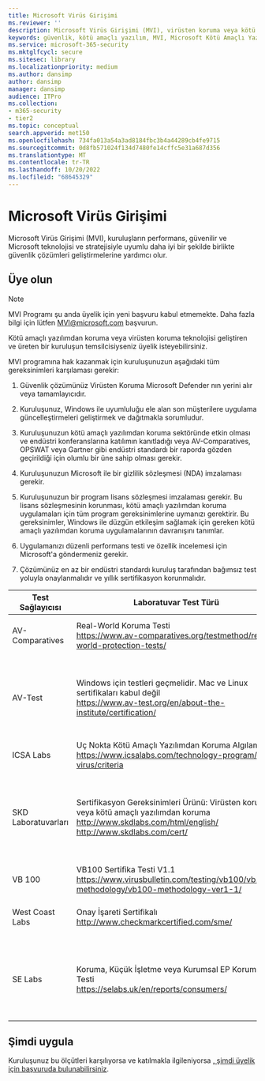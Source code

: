 ```yaml
---
title: Microsoft Virüs Girişimi
ms.reviewer: ''
description: Microsoft Virüs Girişimi (MVI), virüsten koruma veya kötü amaçlı yazılımdan koruma ürünlerinin Windows ile tümleştirilmesini sağlayan ve telemetri verilerini Microsoft ile paylaşan kuruluşlara yardımcı olur.
keywords: güvenlik, kötü amaçlı yazılım, MVI, Microsoft Kötü Amaçlı Yazılımdan Koruma Merkezi, MMPC, ittifaklar, WDSI
ms.service: microsoft-365-security
ms.mktglfcycl: secure
ms.sitesec: library
ms.localizationpriority: medium
ms.author: dansimp
author: dansimp
manager: dansimp
audience: ITPro
ms.collection:
- m365-security
- tier2
ms.topic: conceptual
search.appverid: met150
ms.openlocfilehash: 734fa013a54a3ad8184fbc3b4a44289cb4fe9715
ms.sourcegitcommit: 0d8fb571024f134d7480fe14cffc5e31a687d356
ms.translationtype: MT
ms.contentlocale: tr-TR
ms.lasthandoff: 10/20/2022
ms.locfileid: "68645329"
---
```

# <a name="microsoft-virus-initiative"></a>Microsoft Virüs Girişimi

Microsoft Virüs Girişimi (MVI), kuruluşların performans, güvenilir ve Microsoft teknolojisi ve stratejisiyle uyumlu daha iyi bir şekilde birlikte güvenlik çözümleri geliştirmelerine yardımcı olur.

## <a name="become-a-member"></a>Üye olun

> [!NOTE]
> MVI Programı şu anda üyelik için yeni başvuru kabul etmemekte. Daha fazla bilgi için lütfen MVI@microsoft.com başvurun.

Kötü amaçlı yazılımdan koruma veya virüsten koruma teknolojisi geliştiren ve üreten bir kuruluşun temsilcisiyseniz üyelik isteyebilirsiniz. 

MVI programına hak kazanmak için kuruluşunuzun aşağıdaki tüm gereksinimleri karşılaması gerekir:

1. Güvenlik çözümünüz Virüsten Koruma Microsoft Defender nın yerini alır veya tamamlayıcıdır.

2. Kuruluşunuz, Windows ile uyumluluğu ele alan son müşterilere uygulama güncelleştirmeleri geliştirmek ve dağıtmakla sorumludur.

3. Kuruluşunuzun kötü amaçlı yazılımdan koruma sektöründe etkin olması ve endüstri konferanslarına katılımın kanıtladığı veya AV-Comparatives, OPSWAT veya Gartner gibi endüstri standardı bir raporda gözden geçirildiği için olumlu bir üne sahip olması gerekir.

4. Kuruluşunuzun Microsoft ile bir gizlilik sözleşmesi (NDA) imzalaması gerekir.

5. Kuruluşunuzun bir program lisans sözleşmesi imzalaması gerekir. Bu lisans sözleşmesinin korunması, kötü amaçlı yazılımdan koruma uygulamaları için tüm program gereksinimlerine uymanızı gerektirir. Bu gereksinimler, Windows ile düzgün etkileşim sağlamak için gereken kötü amaçlı yazılımdan koruma uygulamalarının davranışını tanımlar.

6. Uygulamanızı düzenli performans testi ve özellik incelemesi için Microsoft'a göndermeniz gerekir.

7. Çözümünüz en az bir endüstri standardı kuruluş tarafından bağımsız test yoluyla onaylanmalıdır ve yıllık sertifikasyon korunmalıdır.

|Test Sağlayıcısı|Laboratuvar Test Türü|Minimum Düzey / Puan|
|-------------|---------------|----------------------|
|AV-Comparatives|Real-World Koruma Testi </br> <https://www.av-comparatives.org/testmethod/real-world-protection-tests/>|AV Comparatives tarafından "Onaylandı" derecelendirmesi|
|AV-Test|Windows için testleri geçmelidir. Mac ve Linux sertifikaları kabul değil </br> <https://www.av-test.org/en/about-the-institute/certification/>|"AV-TEST Onaylı" (ev kullanıcıları için) veya "AV-TEST Onaylı" (kurumsal kullanıcılar için) elde edin|
|ICSA Labs|Uç Nokta Kötü Amaçlı Yazılımdan Koruma Algılama </br> <https://www.icsalabs.com/technology-program/anti-virus/criteria>|PASS/Sertifikalı|
|SKD Laboratuvarları|Sertifikasyon Gereksinimleri Ürünü: Virüsten koruma veya kötü amaçlı yazılımdan koruma </br> <http://www.skdlabs.com/html/english/> </br> <http://www.skdlabs.com/cert/>|SKD Labs Yıldız Denetimi Sertifikasyon Gereksinimleri geçiş >= %98,5 İsteğe Bağlı, Erişimde ve Toplam Algılama testleriyle|
|VB 100|VB100 Sertifika Testi V1.1 </br> <https://www.virusbulletin.com/testing/vb100/vb100-methodology/vb100-methodology-ver1-1/>|VB100 Sertifikası|
|West Coast Labs|Onay İşareti Sertifikalı </br> <http://www.checkmarkcertified.com/sme/>|Ürün Güvenliği Performansında "A" Derecelendirmesi|
|SE Labs|Koruma, Küçük İşletme veya Kurumsal EP Koruma Testi  </br> <https://selabs.uk/en/reports/consumers/>|Koruma Derecelendirme veya Küçük İşletme EP A derecelendirmesi veya Kurumsal EP Koruması A derecelendirmesi |

## <a name="apply-now"></a>Şimdi uygula

Kuruluşunuz bu ölçütleri karşılıyorsa ve katılmakla ilgileniyorsa [, şimdi üyelik için başvuruda bulunabilirsiniz](https://forms.office.com/Pages/ResponsePage.aspx?id=v4j5cvGGr0GRqy180BHbRxusDUkejalGp0OAgRTWC7BUQVRYUEVMNlFZUjFaUDY2T1U1UDVVU1NKVi4u).
